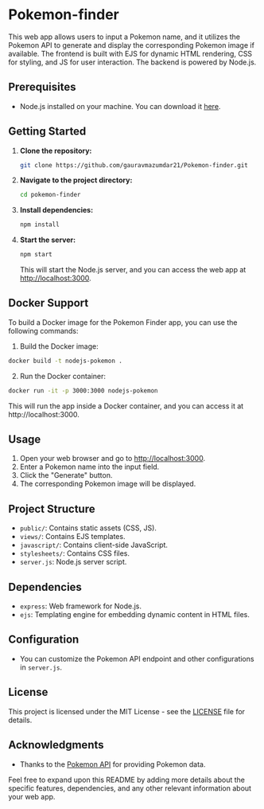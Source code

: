# Pokemon-finder
This web app allows users to input a Pokemon name, and it utilizes the Pokemon API to generate and display the corresponding Pokemon image if available. The frontend is built with EJS for dynamic HTML rendering, CSS for styling, and JS for user interaction. The backend is powered by Node.js.

## Prerequisites

- Node.js installed on your machine. You can download it [here](https://nodejs.org/).

## Getting Started

1. **Clone the repository:**

    ```bash
    git clone https://github.com/gauravmazumdar21/Pokemon-finder.git
    ```

2. **Navigate to the project directory:**

    ```bash
    cd pokemon-finder
    ```

3. **Install dependencies:**

    ```bash
    npm install
    ```

4. **Start the server:**

    ```bash
    npm start
    ```

    This will start the Node.js server, and you can access the web app at [http://localhost:3000](http://localhost:3000).

## Docker Support
To build a Docker image for the Pokemon Finder app, you can use the following commands:

1. Build the Docker image:

```bash
docker build -t nodejs-pokemon .
```

2. Run the Docker container:

```bash
docker run -it -p 3000:3000 nodejs-pokemon
```
This will run the app inside a Docker container, and you can access it at http://localhost:3000.

## Usage

1. Open your web browser and go to [http://localhost:3000](http://localhost:3000).
2. Enter a Pokemon name into the input field.
3. Click the "Generate" button.
4. The corresponding Pokemon image will be displayed.

## Project Structure

- `public/`: Contains static assets (CSS, JS).
- `views/`: Contains EJS templates.
- `javascript/`: Contains client-side JavaScript.
- `stylesheets/`: Contains CSS files.
- `server.js`: Node.js server script.

## Dependencies

- `express`: Web framework for Node.js.
- `ejs`: Templating engine for embedding dynamic content in HTML files.

## Configuration

- You can customize the Pokemon API endpoint and other configurations in `server.js`.

## License

This project is licensed under the MIT License - see the [LICENSE](LICENSE) file for details.

## Acknowledgments

- Thanks to the [Pokemon API](https://pokeapi.co/) for providing Pokemon data.

Feel free to expand upon this README by adding more details about the specific features, dependencies, and any other relevant information about your web app.


